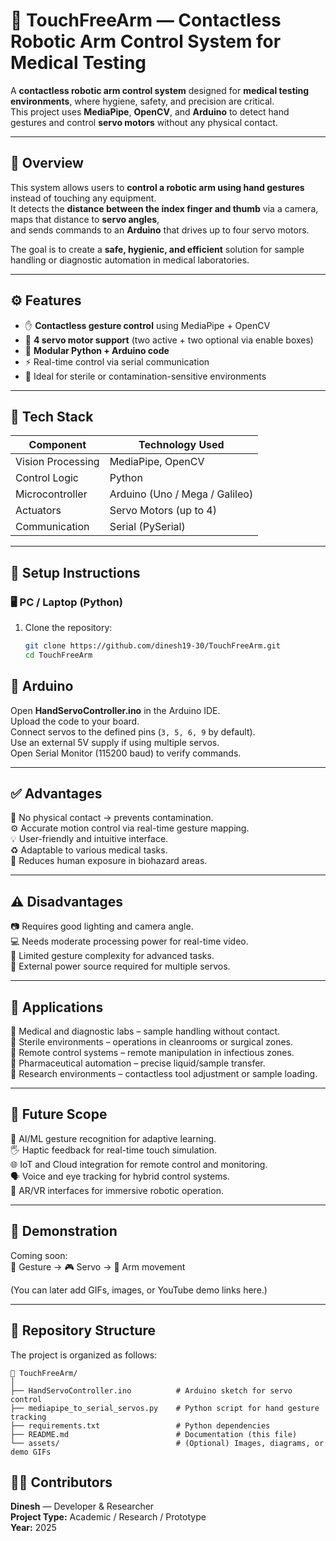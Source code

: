 # 🤖 TouchFreeArm — Contactless Robotic Arm Control System for Medical Testing

A **contactless robotic arm control system** designed for **medical testing environments**, where hygiene, safety, and precision are critical.  
This project uses **MediaPipe**, **OpenCV**, and **Arduino** to detect hand gestures and control **servo motors** without any physical contact.

---

## 🧠 Overview

This system allows users to **control a robotic arm using hand gestures** instead of touching any equipment.  
It detects the **distance between the index finger and thumb** via a camera, maps that distance to **servo angles**,  
and sends commands to an **Arduino** that drives up to four servo motors.

The goal is to create a **safe, hygienic, and efficient** solution for sample handling or diagnostic automation in medical laboratories.

---

## ⚙️ Features

- ✋ **Contactless gesture control** using MediaPipe + OpenCV  
- 🦾 **4 servo motor support** (two active + two optional via enable boxes)  
- 🧩 **Modular Python + Arduino code**  
- ⚡ Real-time control via serial communication  
- 🧼 Ideal for sterile or contamination-sensitive environments  

---

## 🧰 Tech Stack

| Component | Technology Used |
|------------|----------------|
| Vision Processing | MediaPipe, OpenCV |
| Control Logic | Python |
| Microcontroller | Arduino (Uno / Mega / Galileo) |
| Actuators | Servo Motors (up to 4) |
| Communication | Serial (PySerial) |

---

## 🚀 Setup Instructions

### 🖥️ PC / Laptop (Python)
1. Clone the repository:
   ```bash
   git clone https://github.com/dinesh19-30/TouchFreeArm.git
   cd TouchFreeArm
## 🧩 Arduino

Open **HandServoController.ino** in the Arduino IDE.  
Upload the code to your board.  
Connect servos to the defined pins (`3, 5, 6, 9` by default).  
Use an external 5V supply if using multiple servos.  
Open Serial Monitor (115200 baud) to verify commands.

---

## ✅ Advantages

🧤 No physical contact → prevents contamination.  
⚙️ Accurate motion control via real-time gesture mapping.  
💡 User-friendly and intuitive interface.  
♻️ Adaptable to various medical tasks.  
🚫 Reduces human exposure in biohazard areas.

---

## ⚠️ Disadvantages

📷 Requires good lighting and camera angle.  
💻 Needs moderate processing power for real-time video.  
🧠 Limited gesture complexity for advanced tasks.  
🔋 External power source required for multiple servos.

---

## 🏥 Applications

🧬 Medical and diagnostic labs – sample handling without contact.  
🧼 Sterile environments – operations in cleanrooms or surgical zones.  
🧍 Remote control systems – remote manipulation in infectious zones.  
💊 Pharmaceutical automation – precise liquid/sample transfer.  
🧪 Research environments – contactless tool adjustment or sample loading.

---

## 🔮 Future Scope

🧠 AI/ML gesture recognition for adaptive learning.  
🖐️ Haptic feedback for real-time touch simulation.  
🌐 IoT and Cloud integration for remote control and monitoring.  
🗣️ Voice and eye tracking for hybrid control systems.  
🥽 AR/VR interfaces for immersive robotic operation.

---

## 📸 Demonstration

Coming soon:  
🧠 Gesture → 🎮 Servo → 🦾 Arm movement  

(You can later add GIFs, images, or YouTube demo links here.)

---

## 🧩 Repository Structure

The project is organized as follows:

```
📁 TouchFreeArm/
│
├── HandServoController.ino          # Arduino sketch for servo control
├── mediapipe_to_serial_servos.py    # Python script for hand gesture tracking
├── requirements.txt                 # Python dependencies
├── README.md                        # Documentation (this file)
└── assets/                          # (Optional) Images, diagrams, or demo GIFs
```

## 👨‍💻 Contributors

**Dinesh** — Developer & Researcher  
**Project Type:** Academic / Research / Prototype  
**Year:** 2025



